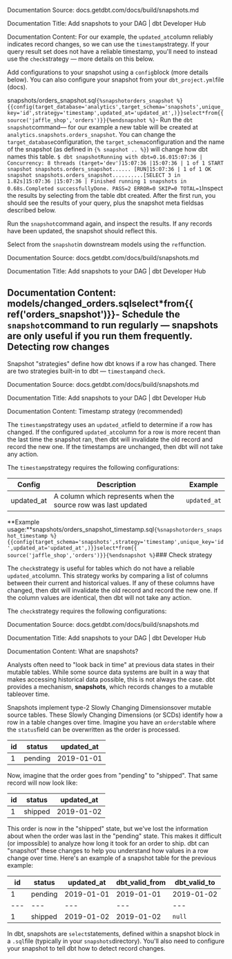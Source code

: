 Documentation Source:
docs.getdbt.com/docs/build/snapshots.md

Documentation Title:
Add snapshots to your DAG | dbt Developer Hub

Documentation Content:
For our example, the `updated_at`column reliably indicates record changes, so we can use the `timestamp`strategy. If your query result set does not have a reliable timestamp, you'll need to instead use the `check`strategy — more details on this below.

Add configurations to your snapshot using a `config`block (more details below). You can also configure your snapshot from your `dbt_project.yml`file (docs).


snapshots/orders\_snapshot.sql`{%snapshotorders_snapshot %}{{config(target_database='analytics',target_schema='snapshots',unique_key='id',strategy='timestamp',updated_at='updated_at',)}}select*from{{ source('jaffle_shop','orders')}}{%endsnapshot %}`- Run the `dbt snapshot`command— for our example a new table will be created at `analytics.snapshots.orders_snapshot`. You can change the `target_database`configuration, the `target_schema`configuration and the name of the snapshot (as defined in `{% snapshot .. %}`) will change how dbt names this table.
`$ dbt snapshotRunning with dbt=0.16.015:07:36 | Concurrency: 8 threads (target='dev')15:07:36 |15:07:36 | 1 of 1 START snapshot snapshots.orders_snapshot...... [RUN]15:07:36 | 1 of 1 OK snapshot snapshots.orders_snapshot..........[SELECT 3 in 1.82s]15:07:36 |15:07:36 | Finished running 1 snapshots in 0.68s.Completed successfullyDone. PASS=2 ERROR=0 SKIP=0 TOTAL=1`Inspect the results by selecting from the table dbt created. After the first run, you should see the results of your query, plus the snapshot meta fieldsas described below.

Run the `snapshot`command again, and inspect the results. If any records have been updated, the snapshot should reflect this.

Select from the `snapshot`in downstream models using the `ref`function.



Documentation Source:
docs.getdbt.com/docs/build/snapshots.md

Documentation Title:
Add snapshots to your DAG | dbt Developer Hub

Documentation Content:
models/changed\_orders.sqlselect\*from{{ ref('orders\_snapshot')}}- Schedule the `snapshot`command to run regularly — snapshots are only useful if you run them frequently.
Detecting row changes​
----------------------

Snapshot "strategies" define how dbt knows if a row has changed. There are two strategies built-in to dbt — `timestamp`and `check`.



Documentation Source:
docs.getdbt.com/docs/build/snapshots.md

Documentation Title:
Add snapshots to your DAG | dbt Developer Hub

Documentation Content:
Timestamp strategy (recommended)​

The `timestamp`strategy uses an `updated_at`field to determine if a row has changed. If the configured `updated_at`column for a row is more recent than the last time the snapshot ran, then dbt will invalidate the old record and record the new one. If the timestamps are unchanged, then dbt will not take any action.

The `timestamp`strategy requires the following configurations:



| Config | Description | Example |
| --- | --- | --- |
| updated\_at | A column which represents when the source row was last updated |`updated_at`

**Example usage:**snapshots/orders\_snapshot\_timestamp.sql`{%snapshotorders_snapshot_timestamp %}{{config(target_schema='snapshots',strategy='timestamp',unique_key='id',updated_at='updated_at',)}}select*from{{ source('jaffle_shop','orders')}}{%endsnapshot %}`### Check strategy​

The `check`strategy is useful for tables which do not have a reliable `updated_at`column. This strategy works by comparing a list of columns between their current and historical values. If any of these columns have changed, then dbt will invalidate the old record and record the new one. If the column values are identical, then dbt will not take any action.

The `check`strategy requires the following configurations:



Documentation Source:
docs.getdbt.com/docs/build/snapshots.md

Documentation Title:
Add snapshots to your DAG | dbt Developer Hub

Documentation Content:
What are snapshots?​

Analysts often need to "look back in time" at previous data states in their mutable tables. While some source data systems are built in a way that makes accessing historical data possible, this is not always the case. dbt provides a mechanism, **snapshots**, which records changes to a mutable tableover time.

Snapshots implement type-2 Slowly Changing Dimensionsover mutable source tables. These Slowly Changing Dimensions (or SCDs) identify how a row in a table changes over time. Imagine you have an `orders`table where the `status`field can be overwritten as the order is processed.



| id | status | updated\_at |
| --- | --- | --- |
| 1 | pending | 2019-01-01 |

Now, imagine that the order goes from "pending" to "shipped". That same record will now look like:



| id | status | updated\_at |
| --- | --- | --- |
| 1 | shipped | 2019-01-02 |

This order is now in the "shipped" state, but we've lost the information about when the order was last in the "pending" state. This makes it difficult (or impossible) to analyze how long it took for an order to ship. dbt can "snapshot" these changes to help you understand how values in a row change over time. Here's an example of a snapshot table for the previous example:



| id | status | updated\_at | dbt\_valid\_from | dbt\_valid\_to |
| --- | --- | --- | --- | --- |
| 1 | pending | 2019-01-01 | 2019-01-01 | 2019-01-02 |
| --- | --- | --- | --- | --- |
| 1 | shipped | 2019-01-02 | 2019-01-02 |`null`

In dbt, snapshots are `select`statements, defined within a snapshot block in a `.sql`file (typically in your `snapshots`directory). You'll also need to configure your snapshot to tell dbt how to detect record changes.



